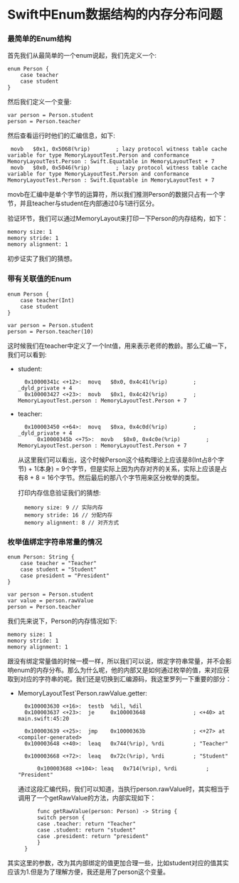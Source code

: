 # Swift中Enum数据结构的内存分布问题

### 最简单的Enum结构

首先我们从最简单的一个enum说起，我们先定义一个:

	enum Person {
	    case teacher
	    case student
	}
	
然后我们定义一个变量:

	var person = Person.student
	person = Person.teacher
	
然后查看运行时他们的汇编信息，如下:

	 movb   $0x1, 0x5068(%rip)        ; lazy protocol witness table cache variable for type MemoryLayoutTest.Person and conformance MemoryLayoutTest.Person : Swift.Equatable in MemoryLayoutTest + 7
	 movb   $0x0, 0x5046(%rip)        ; lazy protocol witness table cache variable for type MemoryLayoutTest.Person and conformance MemoryLayoutTest.Person : Swift.Equatable in MemoryLayoutTest + 7
	 
movb在汇编中是单个字节的运算符，所以我们推测Person的数据只占有一个字节，并且teacher与student在内部通过0与1进行区分。

验证环节，我们可以通过MemoryLayout来打印一下Person的内存结构，如下：

	memory size: 1
	memory stride: 1
	memory alignment: 1
	
初步证实了我们的猜想。

### 带有关联值的Enum

	enum Person {
	    case teacher(Int)
	    case student
	}
	
	var person = Person.student
	person = Person.teacher(10)
	
这时候我们在teacher中定义了一个Int值，用来表示老师的教龄。那么汇编一下，我们可以看到:

* student:
	
		0x10000341c <+12>:  movq   $0x0, 0x4c41(%rip)        ; _dyld_private + 4
   	 	0x100003427 <+23>:  movb   $0x1, 0x4c42(%rip)        ; MemoryLayoutTest.person : MemoryLayoutTest.Person + 7	
* teacher:

		0x100003450 <+64>:  movq   $0xa, 0x4c0d(%rip)        ; _dyld_private + 4
    		0x10000345b <+75>:  movb   $0x0, 0x4c0e(%rip)        ; MemoryLayoutTest.person : MemoryLayoutTest.Person + 7
    		
  从这里我们可以看出，这个时候Person这个结构理论上应该是8(Int占8个字节) + 1(本身) = 9个字节，但是实际上因为内存对齐的关系，实际上应该是占有8 + 8 = 16个字节。然后最后的那八个字节用来区分枚举的类型。
  
  打印内存信息验证我们的猜想:
  
	  	memory size: 9 // 实际内存
		memory stride: 16 // 分配内存
		memory alignment: 8 // 对齐方式
		
### 枚举值绑定字符串常量的情况

	enum Person: String {
	    case teacher = "Teacher"
	    case student = "Student"
	    case president = "President"
	}
	
	var person = Person.student
	var value = person.rawValue
	person = Person.teacher

我们先来说下，Person的内存情况如下:

	memory size: 1
	memory stride: 1
	memory alignment: 1
	
跟没有绑定常量值的时候一模一样，所以我们可以说，绑定字符串常量，并不会影响enum的内存分布。那么为什么呢，他的内部又是如何通过枚举的值，来对应获取到对应的字符串的呢。我们还是切换到汇编源码，我这里罗列一下重要的部分：

* MemoryLayoutTest`Person.rawValue.getter:
	
		0x100003630 <+16>:  testb  %dil, %dil
		0x100003637 <+23>:  je     0x100003648               ; <+40> at main.swift:45:20
	
	   	0x100003639 <+25>:  jmp    0x10000363b               ; <+27> at <compiler-generated>
	   	0x100003648 <+40>:  leaq   0x744(%rip), %rdi         ; "Teacher"
	   	
	   	0x100003668 <+72>:  leaq   0x72c(%rip), %rdi         ; "Student"
	   	
    		0x100003688 <+104>: leaq   0x714(%rip), %rdi         ; "President"
    		
    通过这段汇编代码，我们可以知道，当执行person.rawValue时，其实相当于调用了一个getRawValue的方法，内部实现如下：
    
    		func getRawValue(person: Person) -> String {
		    switch person {
		    case .teacher: return "Teacher"
		    case .student: return "student"
		    case .president: return "president"
		    }
		}
		
其实这里的参数，改为其内部绑定的值更加合理一些，比如student对应的值其实应该为1.但是为了理解方便，我还是用了person这个变量。
		